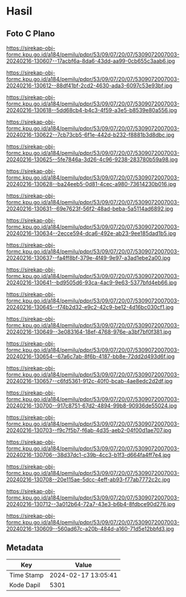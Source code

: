 # Hasil

## Foto C Plano

https://sirekap-obj-formc.kpu.go.id/a184/pemilu/pdpr/53/09/07/20/07/5309072007003-20240216-130607--17acbf6a-8da6-43dd-aa99-0cb655c3aab6.jpg

https://sirekap-obj-formc.kpu.go.id/a184/pemilu/pdpr/53/09/07/20/07/5309072007003-20240216-130612--88df41bf-2cd2-4630-ada3-6097c53e93bf.jpg

https://sirekap-obj-formc.kpu.go.id/a184/pemilu/pdpr/53/09/07/20/07/5309072007003-20240216-130618--5dd68cb4-b4c3-4f59-a3e5-b8539e80a556.jpg

https://sirekap-obj-formc.kpu.go.id/a184/pemilu/pdpr/53/09/07/20/07/5309072007003-20240216-130622--7cb73cb5-6f1e-442d-b232-f8881b3d8dbc.jpg

https://sirekap-obj-formc.kpu.go.id/a184/pemilu/pdpr/53/09/07/20/07/5309072007003-20240216-130625--5fe7846a-3d26-4c96-9238-283780b59a98.jpg

https://sirekap-obj-formc.kpu.go.id/a184/pemilu/pdpr/53/09/07/20/07/5309072007003-20240216-130628--ba24eeb5-0d81-4cec-a980-73614230b016.jpg

https://sirekap-obj-formc.kpu.go.id/a184/pemilu/pdpr/53/09/07/20/07/5309072007003-20240216-130631--69e7623f-56f2-48ad-beba-5a5114ad6892.jpg

https://sirekap-obj-formc.kpu.go.id/a184/pemilu/pdpr/53/09/07/20/07/5309072007003-20240216-130634--2ecce594-dca6-492e-ab23-9ee185dad1b5.jpg

https://sirekap-obj-formc.kpu.go.id/a184/pemilu/pdpr/53/09/07/20/07/5309072007003-20240216-130637--fa4ff8bf-379e-4f49-9e97-a3ad1ebe2a00.jpg

https://sirekap-obj-formc.kpu.go.id/a184/pemilu/pdpr/53/09/07/20/07/5309072007003-20240216-130641--bd9505d6-93ca-4ac9-9e63-5377bfd4eb66.jpg

https://sirekap-obj-formc.kpu.go.id/a184/pemilu/pdpr/53/09/07/20/07/5309072007003-20240216-130645--f74b2d32-e9c2-42c9-be12-4d16bc030cf1.jpg

https://sirekap-obj-formc.kpu.go.id/a184/pemilu/pdpr/53/09/07/20/07/5309072007003-20240216-130649--3e083164-18ef-4768-976e-a3bf7bf0f381.jpg

https://sirekap-obj-formc.kpu.go.id/a184/pemilu/pdpr/53/09/07/20/07/5309072007003-20240216-130654--67a6c7ab-8f6b-4187-bb8e-72dd2d493d6f.jpg

https://sirekap-obj-formc.kpu.go.id/a184/pemilu/pdpr/53/09/07/20/07/5309072007003-20240216-130657--c6fd5361-912c-40f0-bcab-4ae8edc2d2df.jpg

https://sirekap-obj-formc.kpu.go.id/a184/pemilu/pdpr/53/09/07/20/07/5309072007003-20240216-130700--917c8751-67d2-4894-99b8-90936de55024.jpg

https://sirekap-obj-formc.kpu.go.id/a184/pemilu/pdpr/53/09/07/20/07/5309072007003-20240216-130703--f9c7f5b7-f6ab-4d35-aeb2-04f00d1ae707.jpg

https://sirekap-obj-formc.kpu.go.id/a184/pemilu/pdpr/53/09/07/20/07/5309072007003-20240216-130706--38d37dc1-c39b-4cc3-b1f3-d664fa4ff7e4.jpg

https://sirekap-obj-formc.kpu.go.id/a184/pemilu/pdpr/53/09/07/20/07/5309072007003-20240216-130708--20e115ae-5dcc-4eff-ab93-f77ab7772c2c.jpg

https://sirekap-obj-formc.kpu.go.id/a184/pemilu/pdpr/53/09/07/20/07/5309072007003-20240216-130712--3a012b64-72a7-43e3-b6b4-8fdbce90d276.jpg

https://sirekap-obj-formc.kpu.go.id/a184/pemilu/pdpr/53/09/07/20/07/5309072007003-20240216-130609--560ad67c-a20b-484d-a160-71d5e12bbfd3.jpg


## Metadata

| Key        | Value               |
| ---------- | ------------------- |
| Time Stamp | 2024-02-17 13:05:41 |
| Kode Dapil | 5301                |



